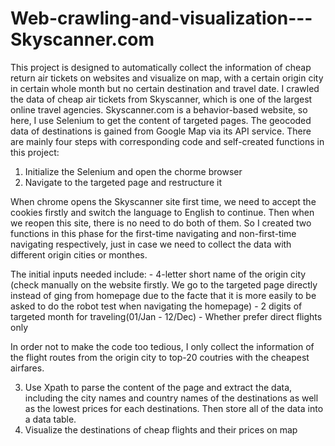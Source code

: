 # Web-crawling-and-visualization---Skyscanner.com

This project is designed to automatically collect the information of cheap return air tickets on websites and visualize on map, with a certain origin city in certain whole month but no certain destination and travel date. I crawled the data of cheap air tickets from Skyscanner, which is one of the largest online travel agencies. Skyscanner.com is a behavior-based website, so here, I use Selenium to get the content of targeted pages. The geocoded data of destinations is gained from Google Map via its API service.
There are mainly four steps with corresponding code and self-created functions in this project:

1) Initialize the Selenium and open the chorme browser
2) Navigate to the targeted page and restructure it

When chrome opens the Skyscanner site first time, we need to accept the cookies firstly and switch the language to English to continue. Then when we reopen this site, there is no need to do both of them. So I created two functions in this phase for the first-time navigating and non-first-time navigating respectively, just in case we need to collect the data with different origin cities or monthes.

The initial inputs needed include: - 4-letter short name of the origin city (check manually on the website firstly. We go to the targeted page directly instead of ging from homepage due to the facte that it is more easily to be asked to do the robot test when navigating the homepage) - 2 digits of targeted month for
traveling(01/Jan - 12/Dec) - Whether prefer direct flights only

In order not to make the code too tedious, I only collect the information of the flight routes from the origin city to top-20 coutries with the cheapest airfares.

3) Use Xpath to parse the content of the page and extract the data, including the city names and country names of the destinations as well as the lowest prices for each destinations. Then store all of the data into a data table.
4) Visualize the destinations of cheap flights and their prices on map

